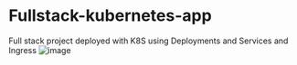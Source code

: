 # Fullstack-kubernetes-app
Full stack project deployed with K8S using Deployments and Services and Ingress
![image](https://github.com/abdo14m1/Fullstack-NodeJs-Kubernetes-App/assets/154431880/9e06119b-f1c2-445b-91f2-583603752dc4)

